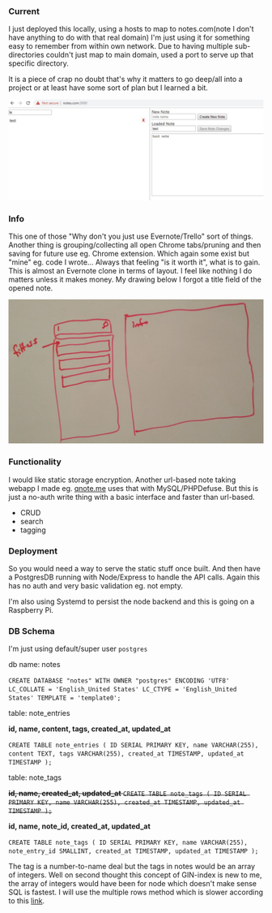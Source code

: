 ### Current
I just deployed this locally, using a hosts to map to notes.com(note I don't have anything to do with that real domain) I'm just using it for something easy to remember from within own network. Due to having multiple sub-directories couldn't just map to main domain, used a port to serve up that specific directory.

It is a piece of crap no doubt that's why it matters to go deep/all into a project or at least have some sort of plan but I learned a bit.

![deployed-locally](./images/current-implementation-2.JPG)

### Info
This one of those "Why don't you just use Evernote/Trello" sort of things.
Another thing is grouping/collecting all open Chrome tabs/pruning and then saving for future use eg. Chrome extension.
Which again some exist but "mine" eg. code I wrote...
Always that feeling "is it worth it", what is to gain. This is almost an Evernote clone in terms of layout. I feel like nothing I do matters unless it makes money.
My drawing below I forgot a title field of the opened note.

![crude-drawing-of-basic-app](./images/rjs-pg-note-taking-app.JPG)

### Functionality
I would like static storage encryption. Another url-based note taking webapp I made eg. [qnote.me](https://qnote.me) uses that with MySQL/PHPDefuse. But this is just a no-auth write thing with a basic interface and faster than url-based.

* CRUD
* search
* tagging

### Deployment
So you would need a way to serve the static stuff once built. And then have a PostgresDB running with Node/Express to handle the API calls. Again this has no auth and very basic validation eg. not empty.

I'm also using Systemd to persist the node backend and this is going on a Raspberry Pi.

### DB Schema
I'm just using default/super user `postgres`

db name: notes

`CREATE DATABASE "notes" WITH OWNER "postgres" ENCODING 'UTF8' LC_COLLATE = 'English_United States' LC_CTYPE = 'English_United States' TEMPLATE = 'template0';`

table: note_entries

**id, name, content, tags, created_at, updated_at**

`CREATE TABLE note_entries (
ID SERIAL PRIMARY KEY,
name VARCHAR(255),
content TEXT,
tags VARCHAR(255),
created_at TIMESTAMP,
updated_at TIMESTAMP
);`

table: note_tags

~~**id, name, created_at, updated_at**
`CREATE TABLE note_tags (
ID SERIAL PRIMARY KEY,
name VARCHAR(255),
created_at TIMESTAMP,
updated_at TIMESTAMP
);`~~

**id, name, note_id, created_at, updated_at**

`CREATE TABLE note_tags (
ID SERIAL PRIMARY KEY,
name VARCHAR(255),
note_entry_id SMALLINT,
created_at TIMESTAMP,
updated_at TIMESTAMP
);`

The tag is a number-to-name deal but the tags in notes would be an array of integers. Well on second thought this concept of GIN-index is new to me, the array of integers would have been for node which doesn't make sense SQL is fastest. I will use the multiple rows method which is slower according to this [link](https://stackoverflow.com/questions/41311191/in-postgres-how-to-match-multiple-tags-for-best-performance).

